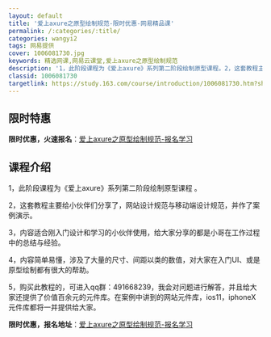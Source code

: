 ```yaml
---
layout: default
title: '爱上axure之原型绘制规范-限时优惠-网易精品课'
permalink: /:categories/:title/
categories: wangyi2
tags: 网易提供
cover: 1006081730.jpg
keywords: 精选网课,网易云课堂,爱上axure之原型绘制规范
description: '1，此阶段课程为《爱上axure》系列第二阶段绘制原型课程。2，这套教程主要给小伙伴们分享了，网站设计规范与移动端设计规'
classid: 1006081730
targetlink: https://study.163.com/course/introduction/1006081730.htm?share=1&shareId=1025206652&utm_campaign=share&utm_medium=iphoneShare&utm_source=&utm_u=1025206652
---
```


## 限时特惠

**限时优惠，火速报名**：[爱上axure之原型绘制规范-报名学习](https://study.163.com/course/introduction/1006081730.htm?share=1&shareId=1025206652&utm_campaign=share&utm_medium=iphoneShare&utm_source=&utm_u=1025206652)

## 课程介绍

1，此阶段课程为《爱上axure》系列第二阶段绘制原型课程 。

2，这套教程主要给小伙伴们分享了，网站设计规范与移动端设计规范，并作了案例演示。

3，内容适合刚入门设计和学习的小伙伴使用，给大家分享的都是小哥在工作过程中的总结与经验。

4，内容简单易懂，涉及了大量的尺寸、间距以类的数值，对大家在入门UI、或是原型绘制都有很大的帮助。

5，购买此教程的，可进入qq群：491668239，我会对问题进行解答，并且给大家还提供了价值百余元的元件库。在案例中讲到的网站元件库，ios11，iphoneX元件库都将一并提供给大家。

**限时优惠，报名地址**：[爱上axure之原型绘制规范-报名学习](https://study.163.com/course/introduction/1006081730.htm?share=1&shareId=1025206652&utm_campaign=share&utm_medium=iphoneShare&utm_source=&utm_u=1025206652)

